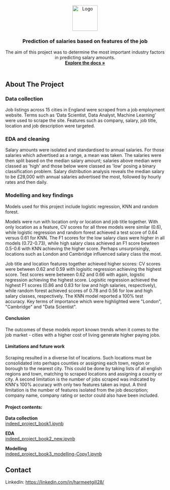 <!-- PROJECT LOGO -->
<br />
<p align="center">
  <a href="https://github.com/harmeetgill/capstone_project">
    <img src="https://camo.githubusercontent.com/7818eb78e231aedb0e98e27cf1335f1c3093a4c5a5aa7264c355e6b66f255888/687474703a2f2f696d6775722e636f6d2f315a63527972632e706e67" alt="Logo" width="80" height="80">
  </a>

  <h3 align="center">Prediction of salaries based on features of the job</h3>

  <p align="center">The aim of this project was to determine the most important industry factors in predicting salary amounts.
    <br />
    <a href="https://github.com/harmeetgill/capstone_project"><strong>Explore the docs »</strong></a>
    <br />
    <br />
  </p>
</p>


<!-- ABOUT THE PROJECT -->
## About The Project

### Data collection
Job listings across 15 cities in England were scraped from a job employment website. Terms such as ‘Data Scientist, Data Analyst, Machine Learning’ were used to scrape the site. Features such as company, salary, job title, location and job description were targeted.

### EDA and cleaning
Salary amounts were isolated and standardised to annual salaries. For those salaries which advertised as a range, a mean was taken. The salaries were then split based on the median salary amount; salaries above median were classed as 'high' and those below were classed as 'low' posing a binary classification problem. Salary distribution analysis reveals the median salary to be £28,000 with annual salaries advertised the most, followed by hourly rates and then daily.

### Modelling and key findings
Models used for this project include logistic regression, KNN and random forest. <br>

Models were run with location only or location and job title together. With only location as a feature, CV scores for all three models were similar (0.6), while logistic regression and random forest achieved a test score of 0.64 versus 0.61 for KNN. The F1 scores for the low salary class were higher in all models (0.72-0.73), while high salary class achieved an F1 score bewteen 0.5-0.6 with KNN achieving the higher score. Perhaps unsurprisingly, locations such as London and Cambridge influenced salary class the most.

Job title and location features together achieved higher scores: CV scores were between 0.62 and 0.59 with logisitic regression achieving the highest score. Test scores were between 0.62 and 0.66 with again, logistic regression achieving the highest score. Logisitic regression achieved the highest F1 scores (0.86 and 0.83 for low and high salaries, respectively), while random forest achieved scores of 0.78 and 0.56 for low and high salary classes, respectively. The KNN model reported a 100% test accuracy. Key terms of importance which were highlighted were "London", "Cambridge" and "Data Scientist". 

#### Conclusion
The outcomes of these models report known trends when it comes to the job market - cities with a higher cost of living generate higher paying jobs.

#### Limitations and future work
Scraping resulted in a diverse list of locations. Such locations must be consolidated into perhaps counties or assigning each town, region or borough to the nearest city. This could be done by taking lists of all english regions and town, matching to scraped locations and assigning a county or city. A second limitation is the number of jobs scraped was indicated by KNN's 100% accuracy with only two features taken as input. A third limitation is the number of features isolated from the job description; company name, company rating or sector could also have been included.

#### Project contents:
**Data collection**<br>
[indeed_project_book1.ipynb](https://github.com/harmeetgill/webscraping_project/blob/main/indeed_project_book1.ipynb)<br>

**EDA**<br> 
[indeed_project_book2_new.ipynb](https://github.com/harmeetgill/webscraping_project/blob/main/indeed_project_book2_new.ipynb)<br>

**Modelling**<br> 
[indeed_project_book3_modelling-Copy1.ipynb](https://github.com/harmeetgill/webscraping_project/blob/main/indeed_project_book3_modelling-Copy1.ipynb)<br>

<!-- CONTACT -->
## Contact

LinkedIn: https://linkedin.com/in/harmeetgill28/ 






<!-- MARKDOWN LINKS & IMAGES -->
<!-- https://www.markdownguide.org/basic-syntax/#reference-style-links -->
[contributors-shield]: https://img.shields.io/github/contributors/harmeetgill/repo.svg?style=for-the-badge
[contributors-url]: https://github.com/harmeetgill/repo/graphs/contributors
[forks-shield]: https://img.shields.io/github/forks/harmeetgill/repo.svg?style=for-the-badge
[forks-url]: https://github.com/harmeetgill/repo/network/members
[stars-shield]: https://img.shields.io/github/stars/harmeetgill/repo.svg?style=for-the-badge
[stars-url]: https://github.com/harmeetgill/repo/stargazers
[issues-shield]: https://img.shields.io/github/issues/harmeetgill/repo.svg?style=for-the-badge
[issues-url]: https://github.com/harmeetgill/repo/issues
[license-shield]: https://img.shields.io/github/license/harmeetgill/repo.svg?style=for-the-badge
[license-url]: https://github.com/harmeetgill/repo/blob/master/LICENSE.txt
[linkedin-shield]: https://img.shields.io/badge/-LinkedIn-black.svg?style=for-the-badge&logo=linkedin&colorB=555
[linkedin-url]: https://linkedin.com/in/harmeetgill28

